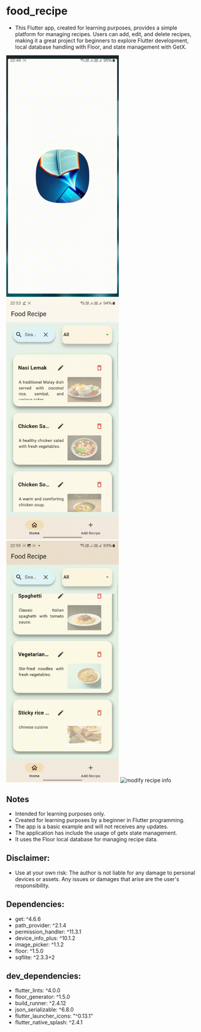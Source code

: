 # food_recipe
- This Flutter app, created for learning purposes, provides a simple platform for managing recipes. Users can add, edit, and delete recipes, making it a great project for beginners to explore Flutter development, local database handling with Floor, and state management with GetX.

<p float="left">
  <img src="./pictures/showcase-1.gif" alt="Overview" width="300" />
  <img src="./pictures/showcase-2.gif" alt="Add recipe" width="300" />
  <img src="./pictures/showcase-3.gif" alt="Delete recipe" width="300" />
  <img src="./pictures/showcase-4.gif" alt="modify recipe info" width="300" />
</p>

## Notes
- Intended for learning purposes only.
- Created for learning purposes by a beginner in Flutter programming. 
- The app is a basic example and will not receives any updates.
- The application has include the usage of getx state management.
- It uses the Floor local database for managing recipe data.

  
## Disclaimer:
- Use at your own risk: The author is not liable for any damage to personal devices or assets. Any issues or damages that arise are the user's responsibility.

## Dependencies:
- get: ^4.6.6
- path_provider: ^2.1.4
- permission_handler: ^11.3.1
- device_info_plus: ^10.1.2
- image_picker: ^1.1.2
- floor: ^1.5.0
- sqflite: ^2.3.3+2

## dev_dependencies:
- flutter_lints: ^4.0.0
- floor_generator: ^1.5.0
- build_runner: ^2.4.12
- json_serializable: ^6.8.0
- flutter_launcher_icons: "^0.13.1"
- flutter_native_splash: ^2.4.1
